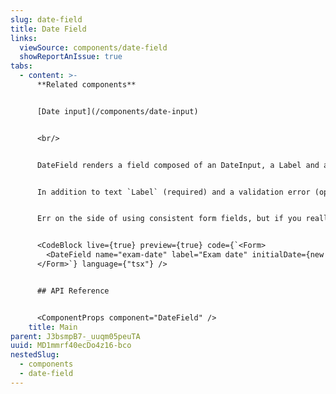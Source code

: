 ```yaml
---
slug: date-field
title: Date Field
links:
  viewSource: components/date-field
  showReportAnIssue: true
tabs:
  - content: >-
      **Related components**


      [Date input](/components/date-input)


      <br/>


      DateField renders a field composed of an DateInput, a Label and a InlineMessage. It is the preferred way to render a form field for dates.


      In addition to text `Label` (required) and a validation error (optional), `DateField` accepts all the same props as `DateInput` and will pass them on to the `DateInput` it renders. However, as with all our composed components, `DateField`’s `css` prop will be applied to a containing `Box`—the styling of the individual components inside `DateField` cannot be altered.


      Err on the side of using consistent form fields, but if you really need something with different styling then consider composing your own field from the `DateInput`, `Label` and `InlineMessage` components.


      <CodeBlock live={true} preview={true} code={`<Form>
        <DateField name="exam-date" label="Exam date" initialDate={new Date()} />
      </Form>`} language={"tsx"} />


      ## API Reference


      <ComponentProps component="DateField" />
    title: Main
parent: J3bsmpB7-_uuqm05peuTA
uuid: MD1mmrf40ecDo4z16-bco
nestedSlug:
  - components
  - date-field
---
```

